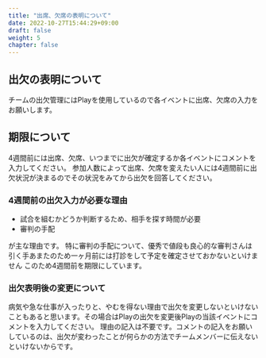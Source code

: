 ```yaml
---
title: "出席、欠席の表明について"
date: 2022-10-27T15:44:29+09:00
draft: false
weight: 5
chapter: false
---
```


## 出欠の表明について
チームの出欠管理にはPlayを使用しているので各イベントに出席、欠席の入力をお願いします。

## 期限について
4週間前には出席、欠席、いつまでに出欠が確定するか各イベントにコメントを入力してください。
参加人数によって出席、欠席を変えたい人には4週間前に出欠状況が決まるのでその状況をみてから出欠を回答してください。

### 4週間前の出欠入力が必要な理由
- 試合を組むかどうか判断するため、相手を探す時間が必要
- 審判の手配

が主な理由です。
特に審判の手配について、優秀で値段も良心的な審判さんは引く手あまたのため一ヶ月前には打診をして予定を確定させておかないといけません
このため4週間前を期限にしています。

### 出欠表明後の変更について
病気や急な仕事が入ったりと、やむを得ない理由で出欠を変更しないといけないこともあると思います。その場合はPlayの出欠を変更後Playの当該イベントにコメントを入力してください。
理由の記入は不要です。コメントの記入をお願いしているのは、出欠が変わったことが何らかの方法でチームメンバーに伝えないといけないからです。
